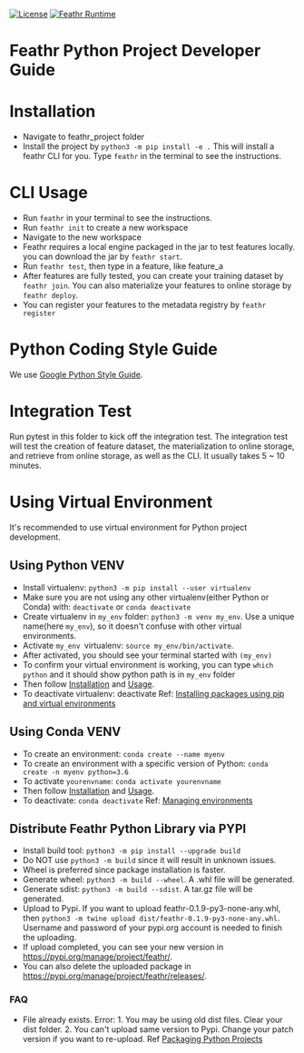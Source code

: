 [![License](https://img.shields.io/badge/License-Apache_2.0-blue.svg)](https://opensource.org/licenses/Apache-2.0) [![Feathr Runtime](https://github.com/linkedin/feathr/actions/workflows/scala.yml/badge.svg)](https://github.com/linkedin/feathr/actions/workflows/scala.yml)


Feathr Python Project Developer Guide
=============================

# Installation
- Navigate to feathr_project folder
- Install the project by `python3 -m pip install -e .` This will install a feathr CLI for you. Type `feathr` in the terminal to see the instructions.

# CLI Usage
- Run `feathr` in your terminal to see the instructions.
- Run `feathr init` to create a new workspace
- Navigate to the new workspace
- Feathr requires a local engine packaged in the jar to test features locally. you can download the jar by `feathr start`.
- Run `feathr test`, then type in a feature, like feature_a
- After features are fully tested, you can create your training dataset by `feathr join`. You can also materialize your features to online storage by `feathr deploy`.
- You can register your features to the metadata registry by `feathr register`


# Python Coding Style Guide
We use [Google Python Style Guide](https://google.github.io/styleguide/pyguide.html).

# Integration Test
Run pytest in this folder to kick off the integration test. The integration test will test the creation of feature dataset, the materialization to online storage, and retrieve from online storage, as well as the CLI. It usually takes 5 ~ 10 minutes.


# Using Virtual Environment
It's recommended to use virtual environment for Python project development.
## Using Python VENV
* Install virtualenv: `python3 -m pip install --user virtualenv`
* Make sure you are not using any other virtualenv(either Python or Conda) with: `deactivate` or `conda deactivate`
* Create virtualenv in `my_env` folder: `python3 -m venv my_env`. Use a unique name(here `my_env`), so it doesn't confuse with other virtual environments.
* Activate `my_env `virtualenv: `source my_env/bin/activate`.
* After activated, you should see your terminal started with `(my_env)`
* To confirm your virtual environment is working, you can type `which python` and it should show python path is in `my_env` folder
* Then follow [Installation](#Installation) and [Usage](#CLI-Usage).
* To deactivate virtualenv: deactivate
Ref: [Installing packages using pip and virtual environments](https://packaging.python.org/en/latest/guides/installing-using-pip-and-virtual-environments/)

## Using Conda VENV
* To create an environment: `conda create --name myenv`
* To create an environment with a specific version of Python: `conda create -n myenv python=3.6`
* To activate `yourenvname`: `conda activate yourenvname`
* Then follow [Installation](#Installation) and [Usage](#CLI-Usage).
* To deactivate: `conda deactivate`
Ref: [Managing environments](https://docs.conda.io/projects/conda/en/latest/user-guide/tasks/manage-environments.html)

## Distribute Feathr Python Library via PYPI
* Install build tool: `python3 -m pip install --upgrade build`
* Do NOT use `python3 -m build` since it will result in unknown issues.
* Wheel is preferred since package installation is faster.
* Generate wheel: `python3 -m build --wheel`. A .whl file will be generated.
* Generate sdist: `python3 -m build --sdist`. A tar.gz file will be generated.
* Upload to Pypi. If you want to upload feathr-0.1.9-py3-none-any.whl, then `python3 -m twine upload dist/feathr-0.1.9-py3-none-any.whl`. Username and password of your pypi.org account is needed to finish the uploading.
* If upload completed, you can see your new version in https://pypi.org/manage/project/feathr/.
* You can also delete the uploaded package in https://pypi.org/manage/project/feathr/releases/.

### FAQ
* File already exists. Error: 1. You may be using old dist files. Clear your dist folder. 2. You can't upload same version to Pypi. Change your patch version if you want to re-upload.
Ref [Packaging Python Projects](https://packaging.python.org/en/latest/tutorials/packaging-projects/)